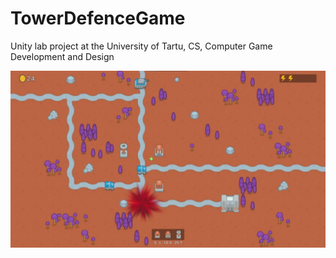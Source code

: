 # TowerDefenceGame
Unity lab project at the University of Tartu, CS, Computer Game Development and Design

![alt text](https://github.com/HladkyiIvan/TowerDefenceGame/blob/main/Screenshots/screen.jpg)
